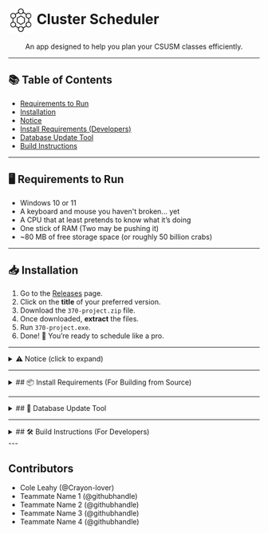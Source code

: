 <h1>
  <img src="370-project/icons/ClusterIcon.png" alt="Cluster Scheduler Icon" width="50" style="vertical-align: middle;"/> Cluster Scheduler
</h1>
<p align="center">An app designed to help you plan your CSUSM classes efficiently.</p>

---

## 📚 Table of Contents
- [Requirements to Run](#-requirements-to-run)
- [Installation](#-installation)
- [Notice](#-notice-click-to-expand)
- [Install Requirements (Developers)](#-install-requirements-for-building-from-source)
- [Database Update Tool](#-database-update-tool)
- [Build Instructions](#-build-instructions-for-developers)

---

## 🖥 Requirements to Run
- Windows 10 or 11
- A keyboard and mouse you haven't broken... yet
- A CPU that at least pretends to know what it’s doing
- One stick of RAM (Two may be pushing it)
- ~80 MB of free storage space (or roughly 50 billion crabs)

---

## 📥 Installation
1. Go to the [Releases](https://github.com/rochanehurst/CS370-Team3/releases/latest) page.
2. Click on the **title** of your preferred version.
3. Download the `370-project.zip` file.
4. Once downloaded, **extract** the files.
5. Run `370-project.exe`.
6. Done! 🎉 You’re ready to schedule like a pro.

---

<details>
<summary>⚠ Notice (click to expand)</summary>

We do not have $100 to spare to have this program validated by Microsoft.  
You **will** get a virus alert from Windows Security — this is a **false positive**.  
You are welcome to scan the file with any antivirus software you use and trust.

</details>

---

<details>
<summary>## 📦 Install Requirements (For Building from Source)</summary>

Before you can build Cluster Scheduler, make sure you have:

- [Qt Community Edition 17.0.0](https://www.qt.io/download)
- A C++17-compatible compiler  
  - **Windows:** MSVC (Visual Studio) or MinGW  
  - **Linux/macOS:** GCC or Clang
- [CMake](https://cmake.org/download/) (minimum version 3.16)
- Git (to clone the repository)
- (Optional) [Qt Creator IDE](https://www.qt.io/product/development-tools) for an easier build process
</details>

---

<details>
<summary>## 🐍 Database Update Tool</summary>

Cluster Scheduler includes a small helper program for updating the class database.

### File Location
If building from source, the Python script can be found at:
`370-project\Desktop_Qt_6_9_1_MinGW_64_bit-Release\class_finder\data_extractor`

### Options to Run It
- **Windows Users (No Python Required):**  
  Use the included `data_extractor.exe` file in the `/class_finder` folder.
  
- **Using Python Directly:**  
  1. Install [Python 3.10+](https://www.python.org/downloads/).
  2. Install required libraries:
     ```bash
     pip install selenium beautifulsoup4 pandas
     ```
  3. Run the script:
     ```bash
     python data_extractor.py
     ```

### What It Does
- Connects to the CSUSM course catalog
- Downloads the latest class data
- Updates the internal database used by Cluster Scheduler

⚠ **Note:** Running this tool will overwrite your existing database file with the latest data.
</details>

---

<details>
<summary>## 🛠 Build Instructions (For Developers)</summary>

If you want to modify Cluster Scheduler or build it yourself from source, here’s how:

### 1. Clone the Repository
```bash
git clone https://github.com/rochanehurst/CS370-Team3.git
cd CS370-Team3
```
### 2. Install Requirements
(See [Install Requirements](#-install-requirements-for-building-from-source) above.)

### 3. Build via CMake
```bash
mkdir build
cd build
cmake ..
cmake --build .
```
</details>
---

## Contributors
- Cole Leahy (@Crayon-lover)
- Teammate Name 1 (@githubhandle)
- Teammate Name 2 (@githubhandle)
- Teammate Name 3 (@githubhandle)
- Teammate Name 4 (@githubhandle)
